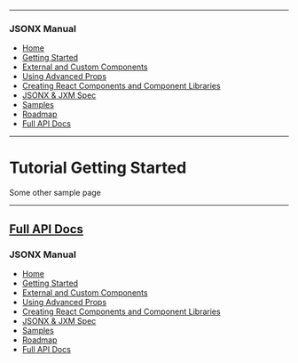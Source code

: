<link id="viewx-style-style-0" rel="stylesheet" type="text/css" href="https://unpkg.com/highlight.js@9.18.1/styles/darkula.css">

---
### JSONX Manual
 - [Home](https://jsonx.anydata.app)
 - [Getting Started](../getting-started/index.html)
 - [External and Custom Components](../using-external-and-custom-components/index.html)
 - [Using Advanced Props](../using-advanced-props/index.html)
 - [Creating React Components and Component Libraries](../creating-react-components-and-component-libraries/index.html)
 - [JSONX & JXM Spec](../spec/index.html)
 - [Samples](../samples/index.html)
 - [Roadmap](../roadmap/index.html)
 - [Full API Docs](../../index.html)

---


# Tutorial Getting Started

Some other sample page


---

## [Full API Docs](../../index.html)


### JSONX Manual
 - [Home](https://jsonx.anydata.app)
 - [Getting Started](../getting-started/index.html)
 - [External and Custom Components](../using-external-and-custom-components/index.html)
 - [Using Advanced Props](../using-advanced-props/index.html)
 - [Creating React Components and Component Libraries](../creating-react-components-and-component-libraries/index.html)
 - [JSONX & JXM Spec](../spec/index.html)
 - [Samples](../samples/index.html)
 - [Roadmap](../roadmap/index.html)
 - [Full API Docs](../../index.html)
